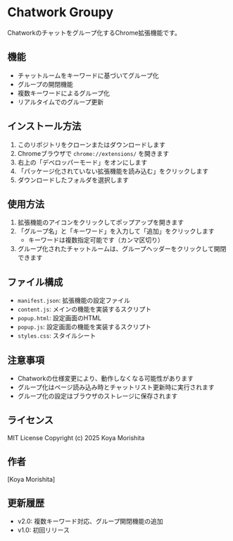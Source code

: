 # Chatwork Groupy

Chatworkのチャットをグループ化するChrome拡張機能です。

## 機能

- チャットルームをキーワードに基づいてグループ化
- グループの開閉機能
- 複数キーワードによるグループ化
- リアルタイムでのグループ更新

## インストール方法

1. このリポジトリをクローンまたはダウンロードします
2. Chromeブラウザで `chrome://extensions/` を開きます
3. 右上の「デベロッパーモード」をオンにします
4. 「パッケージ化されていない拡張機能を読み込む」をクリックします
5. ダウンロードしたフォルダを選択します

## 使用方法

1. 拡張機能のアイコンをクリックしてポップアップを開きます
2. 「グループ名」と「キーワード」を入力して「追加」をクリックします
   - キーワードは複数指定可能です（カンマ区切り）
3. グループ化されたチャットルームは、グループヘッダーをクリックして開閉できます

## ファイル構成

- `manifest.json`: 拡張機能の設定ファイル
- `content.js`: メインの機能を実装するスクリプト
- `popup.html`: 設定画面のHTML
- `popup.js`: 設定画面の機能を実装するスクリプト
- `styles.css`: スタイルシート

## 注意事項

- Chatworkの仕様変更により、動作しなくなる可能性があります
- グループ化はページ読み込み時とチャットリスト更新時に実行されます
- グループ化の設定はブラウザのストレージに保存されます

## ライセンス

MIT License
Copyright (c) 2025 Koya Morishita

## 作者

[Koya Morishita]

## 更新履歴

- v2.0: 複数キーワード対応、グループ開閉機能の追加
- v1.0: 初回リリース 